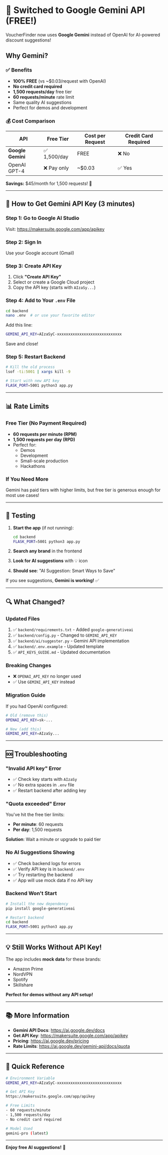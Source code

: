 # 🎉 Switched to Google Gemini API (FREE!)

VoucherFinder now uses **Google Gemini** instead of OpenAI for AI-powered discount suggestions!

## Why Gemini?

### ✅ Benefits
- **100% FREE** (vs ~$0.03/request with OpenAI)
- **No credit card required**
- **1,500 requests/day** free tier
- **60 requests/minute** rate limit
- Same quality AI suggestions
- Perfect for demos and development

### 💰 Cost Comparison

| API | Free Tier | Cost per Request | Credit Card Required |
|-----|-----------|------------------|----------------------|
| **Google Gemini** | ✅ 1,500/day | FREE | ❌ No |
| OpenAI GPT-4 | ❌ Pay only | ~$0.03 | ✅ Yes |

**Savings:** $45/month for 1,500 requests! 🎊

---

## 🔑 How to Get Gemini API Key (3 minutes)

### Step 1: Go to Google AI Studio
Visit: https://makersuite.google.com/app/apikey

### Step 2: Sign In
Use your Google account (Gmail)

### Step 3: Create API Key
1. Click **"Create API Key"**
2. Select or create a Google Cloud project
3. Copy the API key (starts with `AIzaSy...`)

### Step 4: Add to Your `.env` File
```bash
cd backend
nano .env  # or use your favorite editor
```

Add this line:
```bash
GEMINI_API_KEY=AIzaSyC-xxxxxxxxxxxxxxxxxxxxxxxxxxxxx
```

Save and close!

### Step 5: Restart Backend
```bash
# Kill the old process
lsof -ti:5001 | xargs kill -9

# Start with new API key
FLASK_PORT=5001 python3 app.py
```

---

## 📊 Rate Limits

### Free Tier (No Payment Required)
- **60 requests per minute (RPM)**
- **1,500 requests per day (RPD)**
- Perfect for:
  - Demos
  - Development
  - Small-scale production
  - Hackathons

### If You Need More
Gemini has paid tiers with higher limits, but free tier is generous enough for most use cases!

---

## 🧪 Testing

1. **Start the app** (if not running):
   ```bash
   cd backend
   FLASK_PORT=5001 python3 app.py
   ```

2. **Search any brand** in the frontend
3. **Look for AI suggestions** with 💡 icon
4. **Should see**: "AI Suggestion: Smart Ways to Save"

If you see suggestions, **Gemini is working!** ✅

---

## 🔍 What Changed?

### Updated Files
1. ✅ `backend/requirements.txt` - Added `google-generativeai`
2. ✅ `backend/config.py` - Changed to `GEMINI_API_KEY`
3. ✅ `backend/ai/suggester.py` - Gemini API implementation
4. ✅ `backend/.env.example` - Updated template
5. ✅ `API_KEYS_GUIDE.md` - Updated documentation

### Breaking Changes
- ❌ `OPENAI_API_KEY` no longer used
- ✅ Use `GEMINI_API_KEY` instead

### Migration Guide
If you had OpenAI configured:
```bash
# Old (remove this)
OPENAI_API_KEY=sk-...

# New (add this)
GEMINI_API_KEY=AIzaSy...
```

---

## 🆘 Troubleshooting

### "Invalid API key" Error
- ✅ Check key starts with `AIzaSy`
- ✅ No extra spaces in `.env` file
- ✅ Restart backend after adding key

### "Quota exceeded" Error
You've hit the free tier limits:
- **Per minute**: 60 requests
- **Per day**: 1,500 requests

**Solution**: Wait a minute or upgrade to paid tier

### No AI Suggestions Showing
- ✅ Check backend logs for errors
- ✅ Verify API key is in `backend/.env`
- ✅ Try restarting the backend
- ✅ App will use mock data if no API key

### Backend Won't Start
```bash
# Install the new dependency
pip install google-generativeai

# Restart backend
cd backend
FLASK_PORT=5001 python3 app.py
```

---

## 💡 Still Works Without API Key!

The app includes **mock data** for these brands:
- Amazon Prime
- NordVPN
- Spotify
- Skillshare

**Perfect for demos without any API setup!**

---

## 📚 More Information

- **Gemini API Docs**: https://ai.google.dev/docs
- **Get API Key**: https://makersuite.google.com/app/apikey
- **Pricing**: https://ai.google.dev/pricing
- **Rate Limits**: https://ai.google.dev/gemini-api/docs/quota

---

## 🎯 Quick Reference

```bash
# Environment Variable
GEMINI_API_KEY=AIzaSyC-xxxxxxxxxxxxxxxxxxxxxxxxxxxxx

# Get API Key
https://makersuite.google.com/app/apikey

# Free Limits
- 60 requests/minute
- 1,500 requests/day
- No credit card required

# Model Used
gemini-pro (latest)
```

---

**Enjoy free AI suggestions!** 🚀

